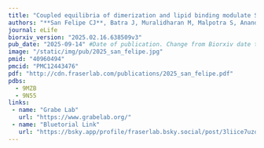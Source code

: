 ```yaml
---
title: "Coupled equilibria of dimerization and lipid binding modulate SARS Cov 2 Orf9b interactions and interferon response"
authors: "**San Felipe CJ**, Batra J, Muralidharan M, Malpotra S, Anand D, Bauer R, Verba KA, Swaney DL, Krogan NJ, Grabe M, **Fraser JS**"
journal: eLife
biorxiv_version: "2025.02.16.638509v3"
pub_date: "2025-09-14" #Date of publication. Change from Biorxiv date to Journal date once accepted
image: "/static/img/pub/2025_san_felipe.jpg"
pmid: "40960494"
pmcid: "PMC12443476"
pdf: "http://cdn.fraserlab.com/publications/2025_san_felipe.pdf"
pdbs:
  - 9MZB
  - 9N55
links:
 - name: "Grabe Lab"
   url: "https://www.grabelab.org/"
 - name: "Bluetorial Link"
   url: "https://bsky.app/profile/fraserlab.bsky.social/post/3liice7uzqc26"
---
```

